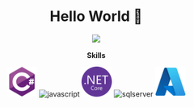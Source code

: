 <h1 align="center"> Hello World 👋 </h1>  
     

<p align="center">
 <a href="https://www.linkedin.com/in/pedroluceena/" target="_blank">
  <img src="https://img.icons8.com/fluent/60/000000/linkedin.png" />
 </a>
<p align="center"> 
 <strong>
   Skills
  </strong>
</p>

<p align="center"> 
  <img src="https://raw.githubusercontent.com/devicons/devicon/master/icons/csharp/csharp-original.svg" alt="csharp" width="60" height="60" />
   <img src="https://cdn.jsdelivr.net/gh/devicons/devicon/icons/javascript/javascript-original.svg" alt="javascript" width="60" height="60" />
  <img src="https://raw.githubusercontent.com/devicons/devicon/master/icons/dotnetcore/dotnetcore-original.svg" alt="dotnet" width="60" height="60" />
  <img src="https://cdn.jsdelivr.net/gh/devicons/devicon/icons/microsoftsqlserver/microsoftsqlserver-plain-wordmark.svg" alt="sqlserver" width="60" height="60" />
  <img src="https://raw.githubusercontent.com/devicons/devicon/master/icons/azure/azure-original.svg" alt="azure" width="60" height="60" />
</p>


